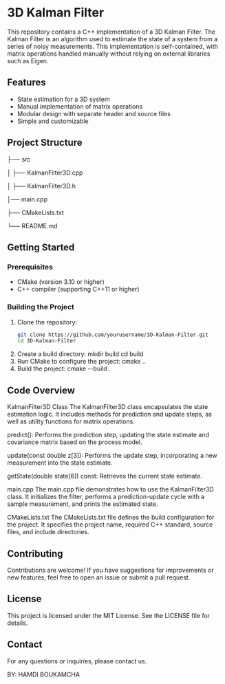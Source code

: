 # 3D Kalman Filter

This repository contains a C++ implementation of a 3D Kalman Filter. The Kalman Filter is an algorithm used to estimate the state of a system from a series of noisy measurements. This implementation is self-contained, with matrix operations handled manually without relying on external libraries such as Eigen.

## Features

- State estimation for a 3D system
- Manual implementation of matrix operations
- Modular design with separate header and source files
- Simple and customizable

## Project Structure
<!-- Project Directory Structure -->

├── src

│ ├── KalmanFilter3D.cpp

│ ├── KalmanFilter3D.h

│── main.cpp

├── CMakeLists.txt

└── README.md
<!-- End of Project Directory Structure -->


## Getting Started

### Prerequisites

- CMake (version 3.10 or higher)
- C++ compiler (supporting C++11 or higher)

### Building the Project

1. Clone the repository:
   ```sh
   git clone https://github.com/yourusername/3D-Kalman-Filter.git
   cd 3D-Kalman-Filter
2. Create a build directory:
   mkdir build
  cd build
3. Run CMake to configure the project:
   cmake ..
4. Build the project:
   cmake --build .

## Code Overview
KalmanFilter3D Class
The KalmanFilter3D class encapsulates the state estimation logic. It includes methods for prediction and update steps, as well as utility functions for matrix operations.

predict(): Performs the prediction step, updating the state estimate and covariance matrix based on the process model.

update(const double z[3]): Performs the update step, incorporating a new measurement into the state estimate.

getState(double state[6]) const: Retrieves the current state estimate.

main.cpp
The main.cpp file demonstrates how to use the KalmanFilter3D class. It initializes the filter, performs a prediction-update cycle with a sample measurement, and prints the estimated state.


CMakeLists.txt
The CMakeLists.txt file defines the build configuration for the project. It specifies the project name, required C++ standard, source files, and include directories.


## Contributing
Contributions are welcome! If you have suggestions for improvements or new features, feel free to open an issue or submit a pull request.


## License
This project is licensed under the MIT License. See the LICENSE file for details.


## Contact
For any questions or inquiries, please contact us.

BY: HAMDI BOUKAMCHA





